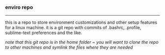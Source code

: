 ### enviro repo
------
this is a repo to store environment customizations and other setup features for a linux machine.  it is a git repo with commits of .bashrc, .profile, sublime-text preferences and the like.


_note that this git repo is in the home folder ~_
_you will want to clone the repo to other machines and symlink the files where they are needed_
